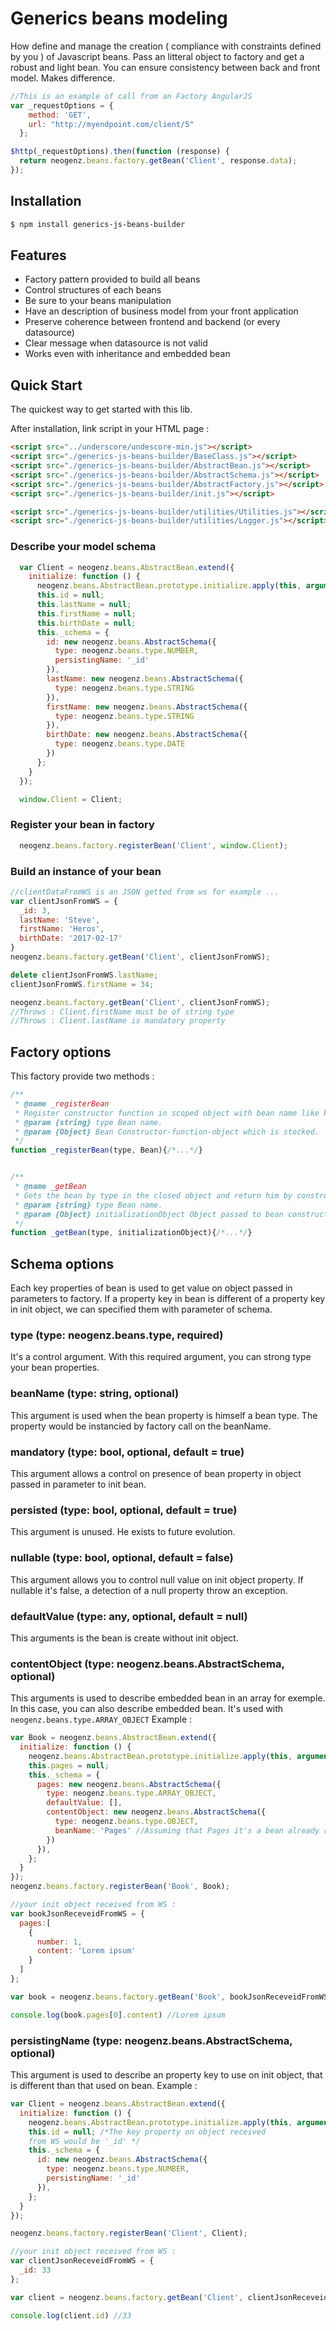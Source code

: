 # Generics beans modeling
How define and manage the creation ( compliance with constraints defined by you ) of Javascript beans.
Pass an litteral object to factory and get a robust and light bean. You can ensure consistency between back and front model.
Makes difference.

```js
//This is an example of call from an Factory AngularJS
var _requestOptions = {
    method: 'GET',
    url: "http://myendpoint.com/client/5"
  };

$http(_requestOptions).then(function (response) {
  return neogenz.beans.factory.getBean('Client', response.data);
});
```

## Installation
```bash
$ npm install generics-js-beans-builder
```

## Features
  * Factory pattern provided to build all beans
  * Control structures of each beans
  * Be sure to your beans manipulation
  * Have an description of business model from your front application
  * Preserve coherence between frontend and backend (or every datasource)
  * Clear message when datasource is not valid
  * Works even with inheritance and embedded bean

## Quick Start
The quickest way to get started with this lib.

After installation, link script in your HTML page :
```html
<script src="../underscore/undescore-min.js"></script>
<script src="./generics-js-beans-builder/BaseClass.js"></script>
<script src="./generics-js-beans-builder/AbstractBean.js"></script>
<script src="./generics-js-beans-builder/AbstractSchema.js"></script>
<script src="./generics-js-beans-builder/AbstractFactory.js"></script>
<script src="./generics-js-beans-builder/init.js"></script>

<script src="./generics-js-beans-builder/utilities/Utilities.js"></script>
<script src="./generics-js-beans-builder/utilities/Logger.js"></script>
```

### Describe your model schema
```javascript
  var Client = neogenz.beans.AbstractBean.extend({
    initialize: function () {
      neogenz.beans.AbstractBean.prototype.initialize.apply(this, arguments);
      this.id = null;
      this.lastName = null;
      this.firstName = null;
      this.birthDate = null;
      this._schema = {
        id: new neogenz.beans.AbstractSchema({
          type: neogenz.beans.type.NUMBER,
          persistingName: '_id'
        }),
        lastName: new neogenz.beans.AbstractSchema({
          type: neogenz.beans.type.STRING
        }),
        firstName: new neogenz.beans.AbstractSchema({
          type: neogenz.beans.type.STRING
        }),
        birthDate: new neogenz.beans.AbstractSchema({
          type: neogenz.beans.type.DATE
        })
      };
    }
  });

  window.Client = Client;
```
### Register your bean in factory
```javascript
  neogenz.beans.factory.registerBean('Client', window.Client);
```

### Build an instance of your bean

```javascript
//clientDataFromWS is an JSON getted from ws for example ...
var clientJsonFromWS = {
  _id: 3,
  lastName: 'Steve',
  firstName: 'Heros',
  birthDate: '2017-02-17'
}
neogenz.beans.factory.getBean('Client', clientJsonFromWS);

delete clientJsonFromWS.lastName;
clientJsonFromWS.firstName = 34;

neogenz.beans.factory.getBean('Client', clientJsonFromWS);
//Throws : Client.firstName must be of string type
//Throws : Client.lastName is mandatory property
```

## Factory options
This factory provide two methods :
```javascript
/**
 * @name _registerBean
 * Register constructor function in scoped object with bean name like key.
 * @param {string} type Bean name.
 * @param {Object} Bean Constructor-function-object which is stocked.
 */
function _registerBean(type, Bean){/*...*/}


/**
 * @name _getBean
 * Gets the bean by type in the closed object and return him by constructor calling.
 * @param {string} type Bean name.
 * @param {Object} initializationObject Object passed to bean constructor.
 */
function _getBean(type, initializationObject){/*...*/}
```



## Schema options

Each key properties of bean is used to get value on object passed in parameters to factory. If a property key in bean is different of a property key in init object, we can specified them with parameter of schema.

### type (type: neogenz.beans.type, required)
It's a control argument. With this required argument, you can strong type your bean properties.

### beanName (type: string, optional)
This argument is used when the bean property is himself a bean type. The property would be instancied by factory call on the beanName.

### mandatory (type: bool, optional, default = true)
This argument allows a control on presence of bean property in object passed in parameter to init bean.

### persisted (type: bool, optional, default = true)
This argument is unused. He exists to future evolution.

### nullable (type: bool, optional, default = false)
This argument allows you to control null value on init object property. If nullable it's false, a detection of a null property throw an exception.

### defaultValue (type: any, optional, default = null)
This arguments is the bean is create without init object.

### contentObject (type: neogenz.beans.AbstractSchema, optional)
This arguments is used to describe embedded bean in an array for exemple. In this case, you can also describe embedded bean. It's used with `neogenz.beans.type.ARRAY_OBJECT`
Example :
```javascript
var Book = neogenz.beans.AbstractBean.extend({
  initialize: function () {
    neogenz.beans.AbstractBean.prototype.initialize.apply(this, arguments);
    this.pages = null;
    this._schema = {
      pages: new neogenz.beans.AbstractSchema({
        type: neogenz.beans.type.ARRAY_OBJECT,
        defaultValue: [],
        contentObject: new neogenz.beans.AbstractSchema({
          type: neogenz.beans.type.OBJECT,
          beanName: 'Pages' //Assuming that Pages it's a bean already registered in factory
        })
      }),
    };
  }
});
neogenz.beans.factory.registerBean('Book', Book);

//your init object received from WS :
var bookJsonReceveidFromWS = {
  pages:[
    {
      number: 1,
      content: 'Lorem ipsum'
    }
  ]
};

var book = neogenz.beans.factory.getBean('Book', bookJsonReceveidFromWS);

console.log(book.pages[0].content) //Lorem ipsum
```

### persistingName (type: neogenz.beans.AbstractSchema, optional)
This argument is used to describe an property key to use on init object, that is different than that used on bean.
Example :
```javascript
var Client = neogenz.beans.AbstractBean.extend({
  initialize: function () {
    neogenz.beans.AbstractBean.prototype.initialize.apply(this, arguments);
    this.id = null; /*The key property on object received
    from WS would be '_id' */
    this._schema = {
      id: new neogenz.beans.AbstractSchema({
        type: neogenz.beans.type.NUMBER,
        persistingName: '_id'
      }),
    };
  }
});

neogenz.beans.factory.registerBean('Client', Client);

//your init object received from WS :
var clientJsonReceveidFromWS = {
  _id: 33
};

var client = neogenz.beans.factory.getBean('Client', clientJsonReceveidFromWS);

console.log(client.id) //33
```
